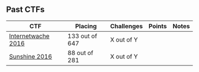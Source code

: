 ## Past CTFs

| CTF| Placing | Challenges | Points | Notes  |
| --- | --- | --- | --- | --- |
| [Internetwache 2016](https://ctf.internetwache.org) | 133 out of 647 | X out of Y | | |
| [Sunshine 2016](http://ctf.bsidesorlando.org/) | 88 out of 281 | X out of Y | | |

